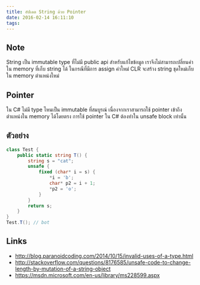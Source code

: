 ```yaml
---
title: อัปเดต String ด้วย Pointer
date: 2016-02-14 16:11:10
tags:
---
```


## Note

String เป็น immutable type ที่ไม่มี public api สำหรับแก้ไขข้อมูล เราจึงไม่สามารถเปลี่ยนค่าใน memory ที่เก็บ string ได้ ในกรณีที่มีการ assign ค่าใหม่ CLR จะสร้าง string ชุดใหม่เก็บใน memory ตำแหน่งใหม่

## Pointer

ใน C# ไม่มี type ไหนเป็น immutable ที่สมบูรณ์ เนื่องจากเราสามารถใช้ pointer เข้าถึงตำแหน่งใน memory ได้โดยตรง การใช้ pointer ใน C# ต้องทำใน unsafe block เท่านั้น

## ตัวอย่าง

```csharp
class Test {
    public static string T() {
        string s = "cat";
        unsafe {
            fixed (char* i = s) {
                *i = 'b';
                char* p2 = i + 1;
                *p2 = 'o';
            }
        }
        return s;
    }
}
Test.T(); // bot
```


## Links

- http://blog.paranoidcoding.com/2014/10/15/invalid-uses-of-a-type.html
- http://stackoverflow.com/questions/8176585/unsafe-code-to-change-length-by-mutation-of-a-string-object
- https://msdn.microsoft.com/en-us/library/ms228599.aspx